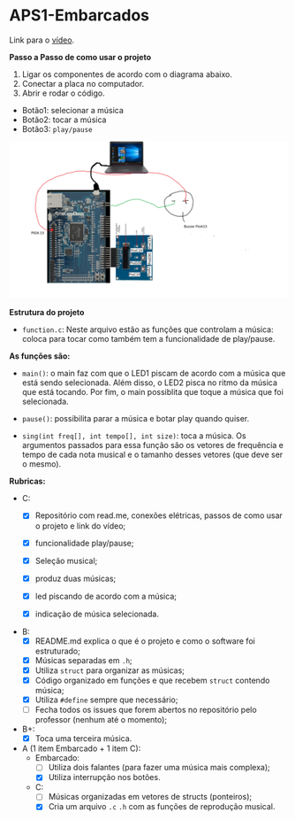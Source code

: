 # APS1-Embarcados
Link para o [vídeo](https://drive.google.com/file/d/1hq7CcMX19Wzr3KQtEtQPS3rvf2VTzqGl/view?usp=sharing).

**Passo a Passo de como usar o projeto**
1. Ligar os componentes de acordo com o diagrama abaixo.
2. Conectar a placa no computador. 
3. Abrir e rodar o código.
- Botão1: selecionar a música
- Botão2: tocar a música
- Botão3: ```play/pause```

![](desenho_APS1.png)

**Estrutura do projeto**
- ```function.c```: Neste arquivo estão as funções que controlam a música: coloca para tocar
como também tem a funcionalidade de play/pause.

**As funções são:**

- ```main()```: o main faz com que o LED1 piscam de acordo com a música que está sendo selecionada.
 Além disso, o LED2 pisca no ritmo da música que está tocando. Por fim, o main possiblita
que toque a música que foi selecionada.

- ```pause()```: possibilita parar a música e botar play quando quiser.

- ```sing(int freq[], int tempo[], int size)```: toca a música. Os argumentos passados para essa função são os vetores de frequência e tempo de cada nota musical e o tamanho desses vetores (que deve ser o mesmo).

**Rubricas:**
- C:
  - [x] Repositório com read.me, conexões elétricas, passos de como usar o projeto e link do vídeo;

  - [x] funcionalidade play/pause;

  - [x] Seleção musical;

  - [x] produz duas músicas;

  - [x] led piscando de acordo com a música;

  - [x] indicação de música selecionada.
  
- B:
  - [x] README.md explica o que é o projeto e como o software foi estruturado;
  - [x] Músicas separadas em ```.h```;
  - [x] Utiliza ```struct``` para organizar as músicas;
  - [x] Código organizado em funções e que recebem ```struct``` contendo música;
  - [x] Utiliza ```#define``` sempre que necessário;
  - [ ] Fecha todos os issues que forem abertos no repositório pelo professor (nenhum até o momento);
- B+:
  - [x] Toca uma terceira música. 

- A (1 item Embarcado + 1 item C):
  - Embarcado:
    - [ ] Utiliza dois falantes (para fazer uma música mais complexa);
    - [x] Utiliza interrupção nos botões.
  - C: 
    - [ ] Músicas organizadas em vetores de structs (ponteiros);
    - [x] Cria um arquivo ```.c``` ```.h``` com as funções de reprodução musical.
